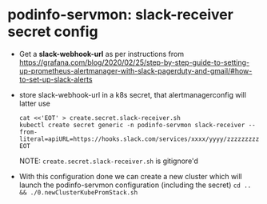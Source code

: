 # podinfo-servmon: slack-receiver secret config

- Get a **slack-webhook-url** as per instructions from 
  https://grafana.com/blog/2020/02/25/step-by-step-guide-to-setting-up-prometheus-alertmanager-with-slack-pagerduty-and-gmail/#how-to-set-up-slack-alerts

- store slack-webhook-url in a k8s secret, that alertmanagerconfig will latter use
  ```
  cat <<'EOT' > create.secret.slack-receiver.sh
  kubectl create secret generic -n podinfo-servmon slack-receiver --from-literal=apiURL=https://hooks.slack.com/services/xxxx/yyyy/zzzzzzzzz
  EOT
  ```
  NOTE: `create.secret.slack-receiver.sh` is gitignore'd

- With this configuration done we can create a new cluster which will launch the podinfo-servmon configuration (including the secret) `cd .. && ./0.newClusterKubePromStack.sh`

